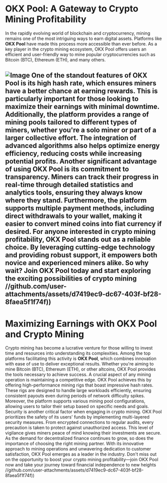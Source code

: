 # OKX Pool: A Gateway to Crypto Mining Profitability
In the rapidly evolving world of blockchain and cryptocurrency, mining remains one of the most intriguing ways to earn digital assets. Platforms like **OKX Pool** have made this process more accessible than ever before. As a key player in the crypto mining ecosystem, OKX Pool offers users an efficient and user-friendly way to mine popular cryptocurrencies such as Bitcoin (BTC), Ethereum (ETH), and many others.

![Image](https://github.com/user-attachments/assets/d7419ec9-dc67-403f-bf28-8faea5f1f74f)
One of the standout features of OKX Pool is its **high hash rate**, which ensures miners have a better chance at earning rewards. This is particularly important for those looking to maximize their earnings with minimal downtime. Additionally, the platform provides a range of **mining pools** tailored to different types of miners, whether you're a solo miner or part of a larger collective effort. The integration of advanced algorithms also helps optimize energy efficiency, reducing costs while increasing potential profits.
Another significant advantage of using OKX Pool is its commitment to **transparency**. Miners can track their progress in real-time through detailed statistics and analytics tools, ensuring they always know where they stand. Furthermore, the platform supports multiple payment methods, including direct withdrawals to your wallet, making it easier to convert mined coins into fiat currency if desired.
For anyone interested in **crypto mining profitability**, OKX Pool stands out as a reliable choice. By leveraging cutting-edge technology and providing robust support, it empowers both novice and experienced miners alike. So why wait? Join OKX Pool today and start exploring the exciting possibilities of crypto mining //github.com/user-attachments/assets/d7419ec9-dc67-403f-bf28-8faea5f1f74f))
---
# Maximizing Earnings with OKX Pool and Crypto Mining
Crypto mining has become a lucrative venture for those willing to invest time and resources into understanding its complexities. Among the top platforms facilitating this activity is **OKX Pool**, which combines innovation with ease of use to deliver exceptional results. Whether you're aiming to mine Bitcoin (BTC), Ethereum (ETH), or other altcoins, OKX Pool provides the tools necessary to achieve success.
A crucial aspect of any mining operation is maintaining a competitive edge. OKX Pool achieves this by offering high-performance mining rigs that boast impressive hash rates. These rigs are designed to handle large workloads efficiently, ensuring consistent payouts even during periods of network difficulty spikes. Moreover, the platform supports various mining pool configurations, allowing users to tailor their setup based on specific needs and goals.
Security is another critical factor when engaging in crypto mining. OKX Pool prioritizes the safety of its users' funds by implementing multi-layered security measures. From encrypted connections to regular audits, every precaution is taken to protect against unauthorized access. This level of vigilance gives miners peace of mind knowing their investments are secure.
As the demand for decentralized finance continues to grow, so does the importance of choosing the right mining partner. With its innovative approach to mining operations and unwavering dedication to customer satisfaction, OKX Pool emerges as a leader in the industry. Don't miss out on the opportunity to boost your crypto mining profitability—join OKX Pool now and take your journey toward financial independence to new heights //github.com/user-attachments/assets/d7419ec9-dc67-403f-bf28-8faea5f1f74f))
